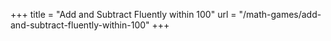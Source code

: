 +++
title = "Add and Subtract Fluently within 100"
url = "/math-games/add-and-subtract-fluently-within-100"
+++